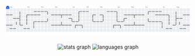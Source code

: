 <picture>
  <source media="(prefers-color-scheme: dark)" srcset="https://raw.githubusercontent.com/KEVENCN97/KEVENCN97/output/pacman-contribution-graph-dark.svg">
  <source media="(prefers-color-scheme: light)" srcset="https://raw.githubusercontent.com/KEVENCN97/KEVENCN97/output/pacman-contribution-graph.svg">
  <img alt="pacman contribution graph" src="https://raw.githubusercontent.com/KEVENCN97/KEVENCN97/output/pacman-contribution-graph.svg">
</picture>

###

<div align="center">
  <img src="https://github-readme-stats.vercel.app/api?username=KEVENCN97&hide_title=false&hide_rank=false&show_icons=true&include_all_commits=true&count_private=true&disable_animations=false&theme=dracula&locale=en&hide_border=false&order=1" height="150" alt="stats graph"  />
  <img src="https://github-readme-stats.vercel.app/api/top-langs?username=KEVENCN97&locale=en&hide_title=false&layout=compact&card_width=320&langs_count=5&theme=dracula&hide_border=false&order=2" height="150" alt="languages graph"  />
</div>

###
